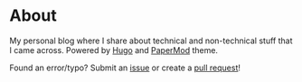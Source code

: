 # About

My personal blog where I share about technical and non-technical stuff that I came across. Powered by [Hugo](https://gohugo.io/) and [PaperMod](https://github.com/adityatelange/hugo-PaperMod) theme.

Found an error/typo? Submit an [issue](https://github.com/CookieHoodie/blog/issues) or create a [pull request](https://github.com/CookieHoodie/blog/pulls)!